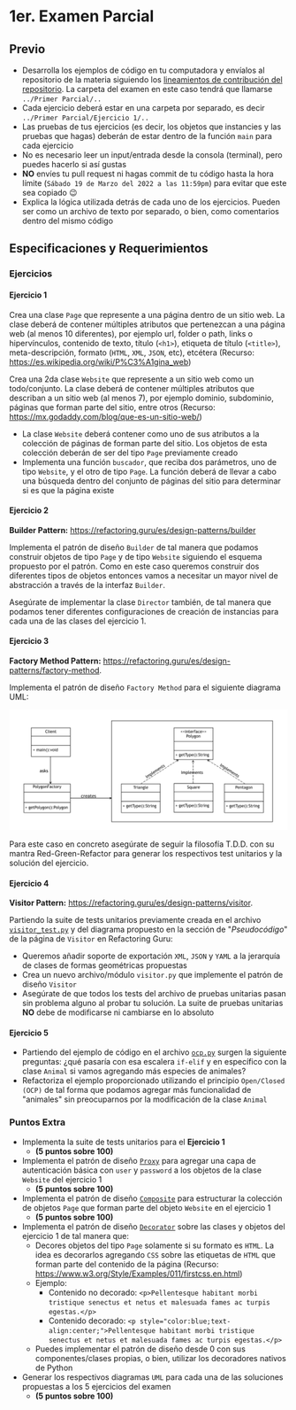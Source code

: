 # 1er. Examen Parcial

## Previo

* Desarrolla los ejemplos de código en tu computadora y envíalos al repositorio de la materia siguiendo los [lineamientos de contribución del repositorio](https://github.com/AnhellO/DAS_Sistemas#contributing). La carpeta del examen en este caso tendrá que llamarse `../Primer Parcial/..`
* Cada ejercicio deberá estar en una carpeta por separado, es decir `../Primer Parcial/Ejercicio 1/..`
* Las pruebas de tus ejercicios (es decir, los objetos que instancies y las pruebas que hagas) deberán de estar dentro de la función `main` para cada ejercicio
* No es necesario leer un input/entrada desde la consola (terminal), pero puedes hacerlo si así gustas
* **NO** envíes tu pull request ni hagas commit de tu código hasta la hora límite (`Sábado 19 de Marzo del 2022 a las 11:59pm`) para evitar que este sea copiado :wink:
* Explica la lógica utilizada detrás de cada uno de los ejercicios. Pueden ser como un archivo de texto por separado, o bien, como comentarios dentro del mismo código

## Especificaciones y Requerimientos

### Ejercicios

#### Ejercicio 1

Crea una clase `Page` que represente a una página dentro de un sitio web. La clase deberá de contener múltiples atributos que pertenezcan a una página web (al menos 10 diferentes), por ejemplo url, folder o path, links o hipervínculos, contenido de texto, título (`<h1>`), etiqueta de título (`<title>`), meta-descripción, formato (`HTML`, `XML`, `JSON`, etc), etcétera (Recurso: <https://es.wikipedia.org/wiki/P%C3%A1gina_web>)

Crea una 2da clase `Website` que represente a un sitio web como un todo/conjunto. La clase deberá de contener múltiples atributos que describan a un sitio web (al menos 7), por ejemplo dominio, subdominio, páginas que forman parte del sitio, entre otros (Recurso: <https://mx.godaddy.com/blog/que-es-un-sitio-web/>)

* La clase `Website` deberá contener como uno de sus atributos a la colección de páginas de forman parte del sitio. Los objetos de esta colección deberán de ser del tipo `Page` previamente creado
* Implementa una función `buscador`, que reciba dos parámetros, uno de tipo `Website`, y el otro de tipo `Page`. La función deberá de llevar a cabo una búsqueda dentro del conjunto de páginas del sitio para determinar si es que la página existe

#### Ejercicio 2

**Builder Pattern:** <https://refactoring.guru/es/design-patterns/builder>

Implementa el patrón de diseño `Builder` de tal manera que podamos construir objetos de tipo `Page` y de tipo `Website` siguiendo el esquema propuesto por el patrón. Como en este caso queremos construir dos diferentes tipos de objetos entonces vamos a necesitar un mayor nivel de abstracción a través de la interfaz `Builder`.

Asegúrate de implementar la clase `Director` también, de tal manera que podamos tener diferentes configuraciones de creación de instancias para cada una de las clases del ejercicio 1.

#### Ejercicio 3

**Factory Method Pattern:** <https://refactoring.guru/es/design-patterns/factory-method>.

Implementa el patrón de diseño `Factory Method` para el siguiente diagrama UML:

![Factory Method](factory-method.png)

Para este caso en concreto asegúrate de seguir la filosofía T.D.D. con su mantra Red-Green-Refactor para generar los respectivos test unitarios y la solución del ejercicio.

#### Ejercicio 4

**Visitor Pattern:** <https://refactoring.guru/es/design-patterns/visitor>.

Partiendo la suite de tests unitarios previamente creada en el archivo [`visitor_test.py`](visitor_test.py) y del diagrama propuesto en la sección de "_Pseudocódigo_" de la página de `Visitor` en Refactoring Guru:

* Queremos añadir soporte de exportación `XML`, `JSON` y `YAML` a la jerarquía de clases de formas geométricas propuestas
* Crea un nuevo archivo/módulo `visitor.py` que implemente el patrón de diseño `Visitor`
* Asegúrate de que todos los tests del archivo de pruebas unitarias pasan sin problema alguno al probar tu solución. La suite de pruebas unitarias **NO** debe de modificarse ni cambiarse en lo absoluto

#### Ejercicio 5

* Partiendo del ejemplo de código en el archivo [`ocp.py`](ocp.py) surgen la siguiente preguntas: ¿qué pasaría con esa escalera `if-elif` y en específico con la clase `Animal` si vamos agregando más especies de animales?
* Refactoriza el ejemplo proporcionado utilizando el principio `Open/Closed (OCP)` de tal forma que podamos agregar más funcionalidad de "animales" sin preocuparnos por la modificación de la clase `Animal`

### Puntos Extra

* Implementa la suite de tests unitarios para el **Ejercicio 1**
  * **(5 puntos sobre 100)**
* Implementa el patrón de diseño [`Proxy`](https://refactoring.guru/design-patterns/proxy) para agregar una capa de autenticación básica con `user` y `password` a los objetos de la clase `Website` del ejercicio 1
  * **(5 puntos sobre 100)**
* Implementa el patrón de diseño [`Composite`](https://refactoring.guru/design-patterns/composite) para estructurar la colección de objetos `Page` que forman parte del objeto `Website` en el ejercicio 1
  * **(5 puntos sobre 100)**
* Implementa el patrón de diseño [`Decorator`](https://refactoring.guru/design-patterns/decorator) sobre las clases y objetos del ejercicio 1 de tal manera que:
  * Decores objetos del tipo `Page` solamente si su formato es `HTML`. La idea es decorarlos agregando `CSS` sobre las etiquetas de `HTML` que forman parte del contenido de la página (Recurso: <https://www.w3.org/Style/Examples/011/firstcss.en.html>)
  * Ejemplo:
    * Contenido no decorado: `<p>Pellentesque habitant morbi tristique senectus et netus et malesuada fames ac turpis egestas.</p>`
    * Contenido decorado: `<p style="color:blue;text-align:center;">Pellentesque habitant morbi tristique senectus et netus et malesuada fames ac turpis egestas.</p>`
  * Puedes implementar el patrón de diseño desde 0 con sus componentes/clases propias, o bien, utilizar los decoradores nativos de Python
* Generar los respectivos diagramas `UML` para cada una de las soluciones propuestas a los 5 ejercicios del examen
  * **(5 puntos sobre 100)**
